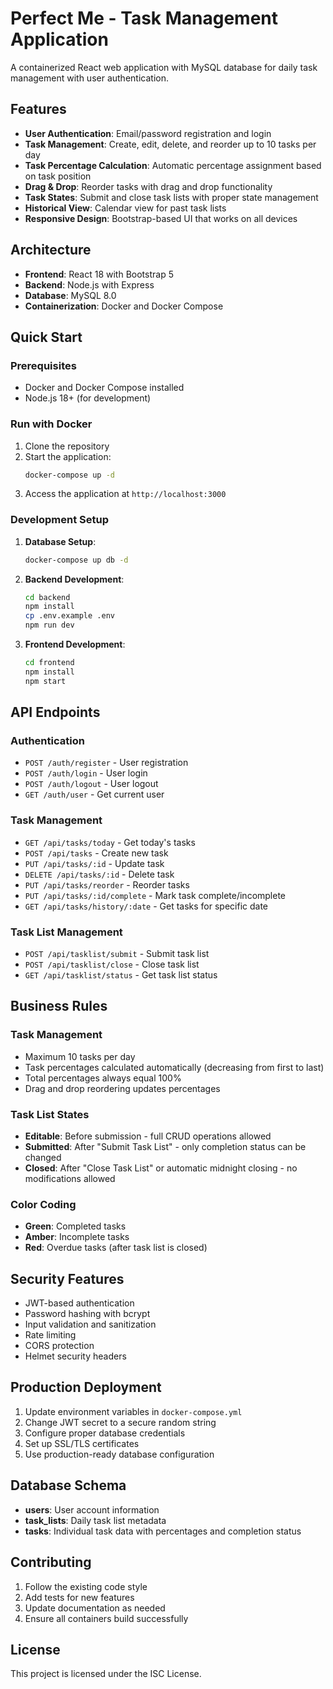 # Perfect Me - Task Management Application

A containerized React web application with MySQL database for daily task management with user authentication.

## Features

- **User Authentication**: Email/password registration and login
- **Task Management**: Create, edit, delete, and reorder up to 10 tasks per day
- **Task Percentage Calculation**: Automatic percentage assignment based on task position
- **Drag & Drop**: Reorder tasks with drag and drop functionality
- **Task States**: Submit and close task lists with proper state management
- **Historical View**: Calendar view for past task lists
- **Responsive Design**: Bootstrap-based UI that works on all devices

## Architecture

- **Frontend**: React 18 with Bootstrap 5
- **Backend**: Node.js with Express
- **Database**: MySQL 8.0
- **Containerization**: Docker and Docker Compose

## Quick Start

### Prerequisites

- Docker and Docker Compose installed
- Node.js 18+ (for development)

### Run with Docker

1. Clone the repository
2. Start the application:
   ```bash
   docker-compose up -d
   ```
3. Access the application at `http://localhost:3000`

### Development Setup

1. **Database Setup**:
   ```bash
   docker-compose up db -d
   ```

2. **Backend Development**:
   ```bash
   cd backend
   npm install
   cp .env.example .env
   npm run dev
   ```

3. **Frontend Development**:
   ```bash
   cd frontend
   npm install
   npm start
   ```

## API Endpoints

### Authentication
- `POST /auth/register` - User registration
- `POST /auth/login` - User login
- `POST /auth/logout` - User logout
- `GET /auth/user` - Get current user

### Task Management
- `GET /api/tasks/today` - Get today's tasks
- `POST /api/tasks` - Create new task
- `PUT /api/tasks/:id` - Update task
- `DELETE /api/tasks/:id` - Delete task
- `PUT /api/tasks/reorder` - Reorder tasks
- `PUT /api/tasks/:id/complete` - Mark task complete/incomplete
- `GET /api/tasks/history/:date` - Get tasks for specific date

### Task List Management
- `POST /api/tasklist/submit` - Submit task list
- `POST /api/tasklist/close` - Close task list
- `GET /api/tasklist/status` - Get task list status

## Business Rules

### Task Management
- Maximum 10 tasks per day
- Task percentages calculated automatically (decreasing from first to last)
- Total percentages always equal 100%
- Drag and drop reordering updates percentages

### Task List States
- **Editable**: Before submission - full CRUD operations allowed
- **Submitted**: After "Submit Task List" - only completion status can be changed
- **Closed**: After "Close Task List" or automatic midnight closing - no modifications allowed

### Color Coding
- **Green**: Completed tasks
- **Amber**: Incomplete tasks
- **Red**: Overdue tasks (after task list is closed)

## Security Features

- JWT-based authentication
- Password hashing with bcrypt
- Input validation and sanitization
- Rate limiting
- CORS protection
- Helmet security headers

## Production Deployment

1. Update environment variables in `docker-compose.yml`
2. Change JWT secret to a secure random string
3. Configure proper database credentials
4. Set up SSL/TLS certificates
5. Use production-ready database configuration

## Database Schema

- **users**: User account information
- **task_lists**: Daily task list metadata
- **tasks**: Individual task data with percentages and completion status

## Contributing

1. Follow the existing code style
2. Add tests for new features
3. Update documentation as needed
4. Ensure all containers build successfully

## License

This project is licensed under the ISC License.